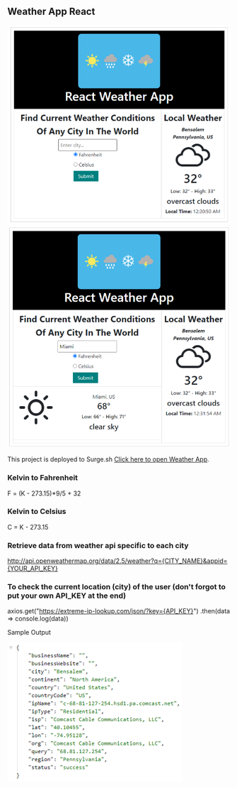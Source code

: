## Weather App React

![Initial Display](./src/images/ui.png)
![Output in UI](./src/images/ui-result.png)

This project is deployed to Surge.sh [Click here to open Weather App](http://smelly-growth.surge.sh/).

### Kelvin to Fahrenheit

F = (K - 273.15)\*9/5 + 32

### Kelvin to Celsius

C = K - 273.15

### Retrieve data from weather api specific to each city

http://api.openweathermap.org/data/2.5/weather?q={CITY_NAME}&appid={YOUR_API_KEY}

### To check the current location (city) of the user (don't forgot to put your own API_KEY at the end)

axios.get("https://extreme-ip-lookup.com/json/?key={API_KEY}")
.then(data => console.log(data))

Sample Output

![Local City](./src/images/current-city.png)
